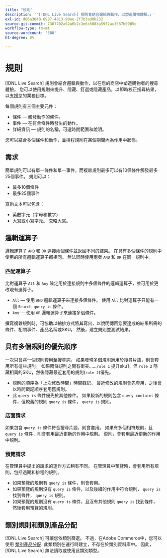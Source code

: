 ```yaml
---
title: "規則"
description: '"[!DNL Live Search] 規則會結合邏輯與動作，以塑造購物體驗。」'
exl-id: d06a3040-6987-4813-90ae-2f7b3ad0b232
source-git-commit: 7307702a62a6b2c3e6c6083a59f2ac3587b0985e
workflow-type: tm+mt
source-wordcount: '588'
ht-degree: 0%

---
```


# 規則

[!DNL Live Search] 規則會結合邏輯與動作，以在您的商店中塑造購物者的搜尋體驗。 您可以使用規則來提升、隱藏、釘選或隱藏產品，以即時校正搜尋結果，以支援您的業務目標。

每個規則有三個主要元件：

* 條件 — 觸發動作的條件。
* 事件 — 在符合條件時發生的動作。
* 詳細資訊 — 規則的名稱，可選時間範圍和說明。

您可以結合多個條件和動作，並排程規則在某個期間內為作用中狀態。

## 需求

簡單規則可以有單一條件和單一事件，而複雜規則最多可以有10個條件觸發最多25個事件。
規則可以：

* 最多10個條件
* 最多25個事件

查詢文本可以包含：

* 英數字元（字母和數字）
* 大寫或小寫字元。 忽略大寫。

## 邏輯運算子

邏輯運算子 `AND` 和 `OR` 連接兩個條件並返回不同的結果。 在具有多個條件的規則中使用的所有邏輯運算子都相同。 無法同時使用兩者 `AND` 和 `OR` 在同一規則中。

### 匹配運算子

比對運算子 `All` 和 `Any` 確定用於連接規則中多個條件的邏輯運算子，並可用於更改現有運算子。

* `All`  — 使用 `AND` 邏輯運算子來連接多個條件。 使用 `All` 比對運算子只能有一個 `Search query is` 條件。
* `Any`  — 使用 `OR` 邏輯運算子來連接多個條件。

撰寫複雜規則時，可協助以縮排方式將其寫出，以說明傳回您要達成的結果所需的條件、相關事件、產品名稱或SKU。 然後，建立規則並測試結果。

## 具有多個規則的優先順序

一次只會將一個規則套用至搜尋詞。
如果發現多個規則適用於搜尋片語，則會套用所有這些規則。 如果兩條規則之間有衝突……`rule 1` 提升sku1，但 `rule 2` 隱藏相同的SKU，然後隱藏最近套用的規則(`rule 2`)優先。

* 規則的順序為「上次修改時間」時間戳記。 最近修改的規則會先套用，之後會以時間戳記順序套用舊規則。
* 此 `query is` 條件優先於其他條件。 如果較新的規則包含 `query contains` 條件，但較舊的規則 `query is` 條件， `query is` 規則。

### 店面請求

如果包含 `query is` 條件符合搜尋片語，則會套用。 如果有多個相符規則，且 `query is` 條件，則會套用最近更新的作用中規則。
否則，會套用最近更新的作用中規則。

### 預覽請求

在管理員中提出的請求的運作方式稍有不同。 在管理員中預覽時，會套用所有規則，包括過期和排程的規則。

* 如果預覽的規則有 `query is` 條件，則會套用。
* 如果預覽的規則沒有 `query is` 條件，以及後續的作用中符合規則， `query is` 找到條件， `query is` 規則。
* 如果預覽的規則沒有 `query is` 條件，且沒有其他規則 `query is` 找到條件，然後套用預覽的規則。

## 類別規則和類別產品分配

[!DNL Live Search] 可讓您依類別篩選。
不過，在Adobe Commerce中，您可以使用 [類別產品分配](https://experienceleague.adobe.com/docs/commerce-admin/catalog/categories/products-in-category/categories-product-assignments.html). 此類類別在運行時建立，不存在於類別資料庫中。 因此， [!DNL Live Search] 無法讀取或使用此類別類型。
